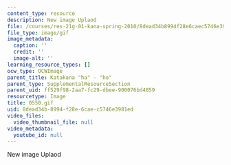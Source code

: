 ```yaml
---
content_type: resource
description: New image Uplaod
file: /courses/res-21g-01-kana-spring-2010/8dead34b8994f28e6caec5746e3981ed_0550.gif
file_type: image/gif
image_metadata:
  caption: ''
  credit: ''
  image-alt: ''
learning_resource_types: []
ocw_type: OCWImage
parent_title: Katakana "ha" - "ho"
parent_type: SupplementalResourceSection
parent_uid: ff529f98-2aa7-fc29-dbee-900076bd4859
resourcetype: Image
title: 0550.gif
uid: 8dead34b-8994-f28e-6cae-c5746e3981ed
video_files:
  video_thumbnail_file: null
video_metadata:
  youtube_id: null
---
```

New image Uplaod

